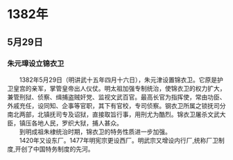 # 1382年
## 5月29日
### 朱元璋设立锦衣卫
　　1382年5月29日（明讲武十五年四月十六日），朱元津设置锦衣卫。它原是护卫皇宫的亲军，掌管皇帝出人仪仗。明太祖加强专制统治，使锦衣卫的权力扩大，兼管刑狱、侦察、缉捕盗贼奸党、监视文武百官。最高长官为指挥使，常由功臣、外戚充任，设同知、企事等官职，其下有官校，专司侦察。钢衣卫所属之锁抚司分南北两部，北镇抚司专及诏狱，直接取旨行事，用刑尤为酷烈。锦衣卫屠杀文武大臣，镇压各地人民，罗织大狱，捕人甚众。<br>　　到明成祖朱棣统治时期，锦衣卫的特务性质进一步加强。<br>　　1420年又设东厂。1477年明宪宗更设西厂。明武宗又增设内行厂,统称厂卫制度,开创了中国特务制度的先河。
<comment/>